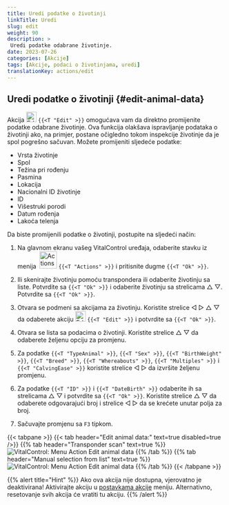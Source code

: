 ```yaml
---
title: Uredi podatke o životinji
linkTitle: Uredi
slug: edit
weight: 90
description: >
 Uredi podatke odabrane životinje.
date: 2023-07-26
categories: [Akcije]
tags: [Akcije, podaci o životinjama, uredi]
translationKey: actions/edit
---
```


## Uredi podatke o životinji {#edit-animal-data}

Akcija <img src="/icons/actions/edit.svg" width="24" align="bottom" alt="Edit" /> `{{<T "Edit" >}}` omogućava vam da direktno promijenite podatke odabrane životinje. Ova funkcija olakšava ispravljanje podataka o životinji ako, na primjer, postane očigledno tokom inspekcije životinje da je spol pogrešno sačuvan. Možete promijeniti sljedeće podatke:

- Vrsta životinje
- Spol
- Težina pri rođenju
- Pasmina
- Lokacija
- Nacionalni ID životinje
- ID
- Višestruki porodi
- Datum rođenja
- Lakoća telenja

Da biste promijenili podatke o životinji, postupite na sljedeći način:

1. Na glavnom ekranu vašeg VitalControl uređaja, odaberite stavku iz menija &nbsp;<img src="/icons/actions.svg" width="40" align="bottom" alt="Actions" /> `{{<T "Actions" >}}` i pritisnite dugme `{{<T "Ok" >}}`.

2. Ili skenirajte životinju pomoću transpondera ili odaberite životinju sa liste. Potvrdite sa `{{<T "Ok" >}}` i odaberite životinju sa strelicama △ ▽. Potvrdite sa `{{<T "Ok" >}}`.

3. Otvara se podmeni sa akcijama za životinju. Koristite strelice ◁ ▷ △ ▽ da odaberete akciju <img src="/icons/actions/edit.svg" width="24" align="bottom" alt="Edit" /> `{{<T "Edit" >}}` i potvrdite sa `{{<T "Ok" >}}`.

4. Otvara se lista sa podacima o životinji. Koristite strelice △ ▽ da odaberete željenu opciju za promjenu.

5. Za podatke `{{<T "TypeAnimal" >}}`, `{{<T "Sex" >}}`, `{{<T "BirthWeight" >}}`, `{{<T "Breed" >}}`, `{{<T "Whereabouts" >}}`, `{{<T "Multiples" >}}` i `{{<T "CalvingEase" >}}` koristite strelice ◁ ▷ da izvršite željenu promjenu.

6. Za podatke `{{<T "ID" >}}` i `{{<T "DateBirth" >}}` odaberite ih sa strelicama △ ▽ i potvrdite sa `{{<T "Ok" >}}`. Koristite strelice △ ▽ da odaberete odgovarajući broj i strelice ◁ ▷ da se krećete unutar polja za broj.

7. Sačuvajte promjenu sa `F3` tipkom.

{{< tabpane >}}
{{< tab header="Edit animal data:" text=true disabled=true />}}
{{% tab header="Transponder scan" text=true %}}
![VitalControl: Menu Action Edit animal data](../images/edit-scan.png "Edit animal data")
{{% /tab %}}
{{% tab header="Manual selection from list" text=true %}}
![VitalControl: Menu Action Edit animal data](../images/edit.png "Edit animal data")
{{% /tab %}}
{{< /tabpane >}}

{{% alert title="Hint" %}}
Ako ova akcija nije dostupna, vjerovatno je deaktivirana! Aktivirajte akciju u [postavkama akcije](../setting/) meniju. Alternativno, resetovanje svih akcija će vratiti tu akciju.
{{% /alert %}}

